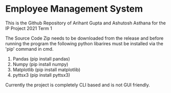 # Employee Management System
This is the Github Repository of Arihant Gupta and Ashutosh Asthana for the IP Project 2021 Term 1

The Source Code Zip needs to be downloaded from the release and before running the program the following python libarires must be installed via the 'pip' command in cmd.

1. Pandas (pip install pandas)
2. Numpy (pip install numpy)
3. Matplotlib (pip install matplotlib)
4. pyttsx3 (pip install pyttsx3)

Currently the project is completely CLI based and is not GUI friendly.
